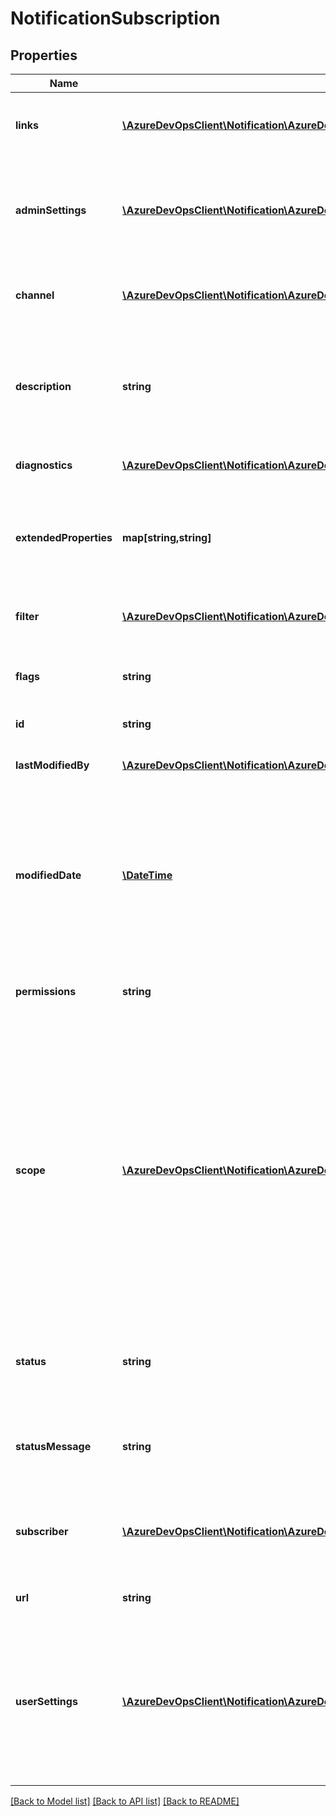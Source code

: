 # NotificationSubscription

## Properties
Name | Type | Description | Notes
------------ | ------------- | ------------- | -------------
**links** | [**\AzureDevOpsClient\Notification\AzureDevOpsClient\Notification\Model\ReferenceLinks**](ReferenceLinks.md) | Links to related resources, APIs, and views for the subscription. | [optional] 
**adminSettings** | [**\AzureDevOpsClient\Notification\AzureDevOpsClient\Notification\Model\SubscriptionAdminSettings**](SubscriptionAdminSettings.md) | Admin-managed settings for the subscription. Only applies when the subscriber is a group. | [optional] 
**channel** | [**\AzureDevOpsClient\Notification\AzureDevOpsClient\Notification\Model\ISubscriptionChannel**](ISubscriptionChannel.md) | Channel for delivering notifications triggered by the subscription. | [optional] 
**description** | **string** | Description of the subscription. Typically describes filter criteria which helps identity the subscription. | [optional] 
**diagnostics** | [**\AzureDevOpsClient\Notification\AzureDevOpsClient\Notification\Model\SubscriptionDiagnostics**](SubscriptionDiagnostics.md) | Diagnostics for this subscription. | [optional] 
**extendedProperties** | **map[string,string]** | Any extra properties like detailed description for different contexts, user/group contexts | [optional] 
**filter** | [**\AzureDevOpsClient\Notification\AzureDevOpsClient\Notification\Model\ISubscriptionFilter**](ISubscriptionFilter.md) | Matching criteria for the subscription. ExpressionFilter | [optional] 
**flags** | **string** | Read-only indicators that further describe the subscription. | [optional] 
**id** | **string** | Subscription identifier. | [optional] 
**lastModifiedBy** | [**\AzureDevOpsClient\Notification\AzureDevOpsClient\Notification\Model\IdentityRef**](IdentityRef.md) | User that last modified (or created) the subscription. | [optional] 
**modifiedDate** | [**\DateTime**](\DateTime.md) | Date when the subscription was last modified. If the subscription has not been updated since it was created, this value will indicate when the subscription was created. | [optional] 
**permissions** | **string** | The permissions the user have for this subscriptions. | [optional] 
**scope** | [**\AzureDevOpsClient\Notification\AzureDevOpsClient\Notification\Model\SubscriptionScope**](SubscriptionScope.md) | The container in which events must be published from in order to be matched by the subscription. If empty, the scope is the current host (typically an account or project collection). For example, a subscription scoped to project A will not produce notifications for events published from project B. | [optional] 
**status** | **string** | Status of the subscription. Typically indicates whether the subscription is enabled or not. | [optional] 
**statusMessage** | **string** | Message that provides more details about the status of the subscription. | [optional] 
**subscriber** | [**\AzureDevOpsClient\Notification\AzureDevOpsClient\Notification\Model\IdentityRef**](IdentityRef.md) | User or group that will receive notifications for events matching the subscription&#39;s filter criteria. | [optional] 
**url** | **string** | REST API URL of the subscriotion. | [optional] 
**userSettings** | [**\AzureDevOpsClient\Notification\AzureDevOpsClient\Notification\Model\SubscriptionUserSettings**](SubscriptionUserSettings.md) | User-managed settings for the subscription. Only applies when the subscriber is a group. Typically used to indicate whether the calling user is opted in or out of a group subscription. | [optional] 

[[Back to Model list]](../README.md#documentation-for-models) [[Back to API list]](../README.md#documentation-for-api-endpoints) [[Back to README]](../README.md)


